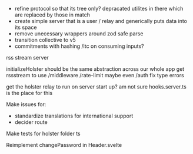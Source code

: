 - refine protocol so that its tree only? depracated utilites in there which are replaced by those in match
- create simple server that is a user / relay and generically puts data into its space
- remove unecessary wrappers around zod safe parse
- transition collective to v5
- commitments with hashing /itc on consuming inputs?

rss stream server

initializeHolster should be the same abstraction across our whole app
get rssstream to use /middleware /rate-limit maybe even /auth
fix type errors

get the holster relay to run on server start up? am not sure hooks.server.ts is the place for this

Make issues for:
- standardize translations for international support
- decider route

Make tests for holster folder ts

Reimplement changePassword in Header.svelte